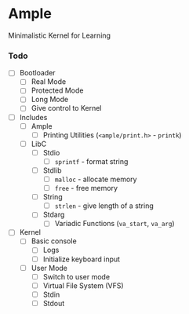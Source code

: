 # Ample

Minimalistic Kernel for Learning

### Todo

- [ ] Bootloader
  - [ ] Real Mode
  - [ ] Protected Mode
  - [ ] Long Mode
  - [ ] Give control to Kernel
- [ ] Includes
  - [ ] Ample
    - [ ] Printing Utilities (`<ample/print.h>` - `printk`)
  - [ ] LibC
    - [ ] Stdio
      - [ ] `sprintf` - format string
    - [ ] Stdlib
      - [ ] `malloc` - allocate memory
      - [ ] `free` - free memory
    - [ ] String
      - [ ] `strlen` - give length of a string
    - [ ] Stdarg
      - [ ] Variadic Functions (`va_start`, `va_arg`)
- [ ] Kernel
  - [ ] Basic console
    - [ ] Logs
    - [ ] Initialize keyboard input
  - [ ] User Mode
    - [ ] Switch to user mode
    - [ ] Virtual File System (VFS)
    - [ ] Stdin
    - [ ] Stdout
